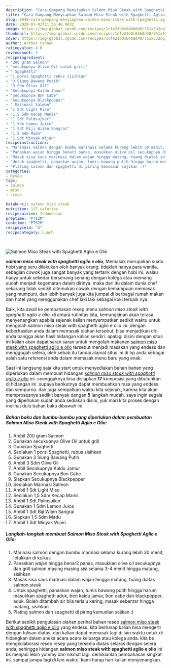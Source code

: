```yaml
---
description: "Cara Gampang Menyiapkan Salmon Miso Steak with Spaghetti Aglio e Olio, Bisa Manjain Lidah"
title: "Cara Gampang Menyiapkan Salmon Miso Steak with Spaghetti Aglio e Olio, Bisa Manjain Lidah"
slug: 1049-cara-gampang-menyiapkan-salmon-miso-steak-with-spaghetti-aglio-e-olio-bisa-manjain-lidah
date: 2020-07-02T21:56:48.903Z
image: https://img-global.cpcdn.com/recipes/1cfe21b0c64b8d40/751x532cq70/salmon-miso-steak-with-spaghetti-aglio-e-olio-foto-resep-utama.jpg
thumbnail: https://img-global.cpcdn.com/recipes/1cfe21b0c64b8d40/751x532cq70/salmon-miso-steak-with-spaghetti-aglio-e-olio-foto-resep-utama.jpg
cover: https://img-global.cpcdn.com/recipes/1cfe21b0c64b8d40/751x532cq70/salmon-miso-steak-with-spaghetti-aglio-e-olio-foto-resep-utama.jpg
author: Arthur Cannon
ratingvalue: 4.6
reviewcount: 3
recipeingredient:
- "200 gram Salmon"
- "secukupnya Olive Oil untuk grill"
- " Spaghetti"
- "1 porsi Spaghetti rebus sisihkan"
- "3 Siung Bawang Putih"
- "3 Sdm Olive Oil"
- "Secukupnya Kaldu Jamur"
- "Secukupnya Bon Cabe"
- "Secukupnya Blackpepper"
- " Marinasi Salmon"
- "1 Sdt Light Miso"
- "1,5 Sdm Kecap Manis"
- "1 Sdt Palmsuiker"
- "1 Sdm Lemon Juice"
- "1 Sdt Biji Wijen Sangrai"
- "1,5 Sdm Madu"
- "1 Sdt Minyak Wijen"
recipeinstructions:
- "Marinasi salmon dengan bumbu marinasi selama kurang lebih 30 menit, letakkan di kulkas"
- "Panaskan wajan hingga benar2 panas, masukkan olive oil secukupnya dan grill salmon masing masing sisi selama 3-4 menit hingga matang, sisihkan"
- "Masak sisa saus marinasi dalam wajan hingga matang, tuang diatas salmon steak"
- "Untuk spaghetti, panaskan wajan, tumis bawang putih hingga harum masukkan spaghetti aduk, beri kaldu jamur, bon cabe dan blackpepper, aduk. Boleh ditambah air bila terlalu kering, masak sebentar hingga matang, sisihkan"
- "Plating salmon dan spaghetti di piring kemudian sajikan :)"
categories:
- Resep
tags:
- salmon
- miso
- steak

katakunci: salmon miso steak 
nutrition: 117 calories
recipecuisine: Indonesian
preptime: "PT12M"
cooktime: "PT52M"
recipeyield: "4"
recipecategory: Lunch

---
```



![Salmon Miso Steak with Spaghetti Aglio e Olio](https://img-global.cpcdn.com/recipes/1cfe21b0c64b8d40/751x532cq70/salmon-miso-steak-with-spaghetti-aglio-e-olio-foto-resep-utama.jpg)

<b><i>salmon miso steak with spaghetti aglio e olio</i></b>, Memasak merupakan suatu hobi yang seru dilakukan oleh banyak orang. tidaklah hanya para wanita, sebagian cowok juga sangat banyak yang tertarik dengan hobi ini. walau hanya untuk sekedar bersenang senang dengan kolega atau memang sudah menjadi kegemaran dalam dirinya. maka dari itu dalam dunia chef sekarang tidak sedikit ditemukan cowok dengan kemampuan memasak yang mumpuni, dan lebih banyak juga kita jumpai di berbagai rumah makan dan hotel yang menggunakan chef laki laki sebagai koki terbaik nya.



Baik, kita awali ke pembahasan resep menu <i>salmon miso steak with spaghetti aglio e olio</i>. di antara rutinitas kita, kemungkinan akan terasa menyenangkan apabila sejenak kalian menyempatkan sedikit waktu untuk mengolah salmon miso steak with spaghetti aglio e olio ini. dengan keberhasilan anda dalam memasak olahan tersebut, bisa menjadikan diri anda bangga akan hasil hidangan kalian sendiri. apalagi disini dengan situs ini kalian akan dapat saran saran untuk mengolah makanan <u>salmon miso steak with spaghetti aglio e olio</u> tersebut menjadi masakan yang endess dan menggugah selera, oleh sebab itu tandai alamat situs ini di hp anda sebagai salah satu referensi anda dalam memasak menu baru yang enak.


Saat ini langsung saja kita start untuk menyediakan bahan bahan yang diperlukan dalam membuat hidangan <u><i>salmon miso steak with spaghetti aglio e olio</i></u> ini. seenggaknya bisa disiapkan <b>17</b> komposisi yang dibutuhkan di hidangan ini. supaya berikutnya dapat membuahkan rasa yang endess dan sempurna. dan juga sempatkan waktu kita sejenak, karena kita akan memprosesnya sedikit banyak dengan <b>5</b> langkah mudah. saya ingin segala yang diperlukan sudah anda sediakan disini, yuk mari kita proses dengan melihat dulu bahan baku dibawah ini.

<!--inarticleads1-->

##### Bahan baku dan bumbu-bumbu yang diperlukan dalam pembuatan Salmon Miso Steak with Spaghetti Aglio e Olio:

1. Ambil 200 gram Salmon
1. Gunakan secukupnya Olive Oil untuk grill
1. Gunakan  Spaghetti
1. Sediakan 1 porsi Spaghetti, rebus sisihkan
1. Gunakan 3 Siung Bawang Putih
1. Ambil 3 Sdm Olive Oil
1. Ambil Secukupnya Kaldu Jamur
1. Gunakan Secukupnya Bon Cabe
1. Siapkan Secukupnya Blackpepper
1. Sediakan  Marinasi Salmon
1. Ambil 1 Sdt Light Miso
1. Sediakan 1,5 Sdm Kecap Manis
1. Ambil 1 Sdt Palmsuiker
1. Gunakan 1 Sdm Lemon Juice
1. Ambil 1 Sdt Biji Wijen Sangrai
1. Siapkan 1,5 Sdm Madu
1. Ambil 1 Sdt Minyak Wijen




<!--inarticleads2-->

##### Langkah-langkah membuat Salmon Miso Steak with Spaghetti Aglio e Olio:

1. Marinasi salmon dengan bumbu marinasi selama kurang lebih 30 menit, letakkan di kulkas
1. Panaskan wajan hingga benar2 panas, masukkan olive oil secukupnya dan grill salmon masing masing sisi selama 3-4 menit hingga matang, sisihkan
1. Masak sisa saus marinasi dalam wajan hingga matang, tuang diatas salmon steak
1. Untuk spaghetti, panaskan wajan, tumis bawang putih hingga harum masukkan spaghetti aduk, beri kaldu jamur, bon cabe dan blackpepper, aduk. Boleh ditambah air bila terlalu kering, masak sebentar hingga matang, sisihkan
1. Plating salmon dan spaghetti di piring kemudian sajikan :)




Berikut sedikit pengulasan olahan perihal bahan resep <u>salmon miso steak with spaghetti aglio e olio</u> yang endess. kita berharap kalian bisa mengerti dengan tulisan diatas, dan kalian dapat memasak lagi di lain waktu untuk di hidangkan dalam aneka acara acara keluarga atau kolega anda. kita bs mengkolaborasi resep resep yang tersedia diatas selaras dengan selera anda, sehingga hidangan <b>salmon miso steak with spaghetti aglio e olio</b> ini bs menjadi lebih yummy dan nikmat lagi. demikianlah pembahasan singkat ini, sampai jumpa lagi di lain waktu. kami harap hari kalian menyenangkan.
